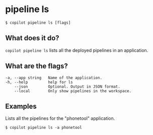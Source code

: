 # pipeline ls
```console
$ copilot pipeline ls [flags]
```

## What does it do?
`copilot pipeline ls` lists all the deployed pipelines in an application.

## What are the flags?
```
-a, --app string   Name of the application.
-h, --help         help for ls
    --json         Optional. Output in JSON format.
    --local        Only show pipelines in the workspace.
```

## Examples
Lists all the pipelines for the "phonetool" application.
```console
$ copilot pipeline ls -a phonetool
```

